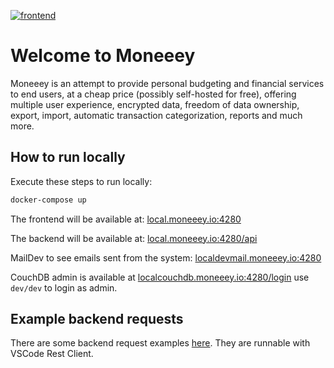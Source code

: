 [![frontend](https://github.com/moneeey/moneeey/actions/workflows/CI.yaml/badge.svg)](https://github.com/moneeey/moneeey/actions/workflows/CI.yaml)

# Welcome to Moneeey

Moneeey is an attempt to provide personal budgeting and financial services to
end users, at a cheap price (possibly self-hosted for free), offering multiple
user experience, encrypted data, freedom of data ownership, export, import,
automatic transaction categorization, reports and much more.

## How to run locally

Execute these steps to run locally:

```bash
docker-compose up
```

The frontend will be available at: [local.moneeey.io:4280](<http://local.moneeey.io:4280>)

The backend will be available at: [local.moneeey.io:4280/api](<http://local.moneeey.io/api:4280>)

MailDev to see emails sent from the system: [localdevmail.moneeey.io:4280](<http://localdevmail.moneeey.io:4280>)

CouchDB admin is available at [localcouchdb.moneeey.io:4280/login](<http://localcouchdb.moneeey.io:4280/_utils/#login>)
use `dev/dev` to login as admin.

## Example backend requests

There are some backend request examples [here](/backend/requests). They are
runnable with VSCode Rest Client.

